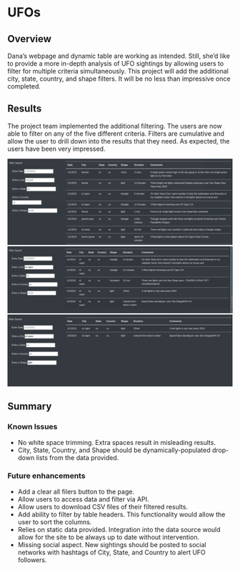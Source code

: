 # UFOs

## Overview
Dana’s webpage and dynamic table are working as intended. Still, she’d like to provide a more in-depth analysis of UFO sightings by allowing users to filter for multiple criteria simultaneously. This project will add the additional city, state, country, and shape filters. It will be no less than impressive once completed.

## Results
The project team implemented the additional filtering. The users are now able to filter on any of the five different criteria. Filters are cumulative and allow the user to drill down into the results that they need. As expected, the users have been very impressed.

![Screen Shot 1](https://github.com/skanab/UFOs/blob/main/support/screenshot1.PNG?raw=true)
![Screen Shot 2](https://github.com/skanab/UFOs/blob/main/support/screenshot2.PNG?raw=true)
![Screen Shot 3](https://github.com/skanab/UFOs/blob/main/support/screenshot3.PNG?raw=true)


## Summary
### Known Issues
* No white space trimming. Extra spaces result in misleading results.
* City, State, Country, and Shape should be dynamically-populated drop-down lists from the data provided.

### Future enhancements
* Add a clear all filers button to the page.
* Allow users to access data and filter via API.
* Allow users to download CSV files of their filtered results.
* Add ability to filter by table headers. This functionality would allow the user to sort the columns.
* Relies on static data provided. Integration into the data source would allow for the site to be always up to date without intervention.
* Missing social aspect. New sightings should be posted to social networks with hashtags of City, State, and Country to alert UFO followers.
